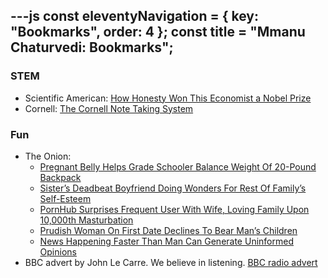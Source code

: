 ---js
const eleventyNavigation = {
	key: "Bookmarks",
	order: 4
};
const title = "Mmanu Chaturvedi: Bookmarks";
---
<article class="prose lg:prose-base max-w-none">

### STEM

- Scientific American: [How Honesty Won This Economist a Nobel Prize](https://www.scientificamerican.com/article/how-the-mathematics-of-honesty-underlies-these-auctions/)
- Cornell: [The Cornell Note Taking System](https://lsc.cornell.edu/how-to-study/taking-notes/cornell-note-taking-system/)

### Fun
- The Onion: 
	-	[Pregnant Belly Helps Grade Schooler Balance Weight Of 20-Pound Backpack](https://www.theonion.com/pregnant-belly-helps-grade-schooler-balance-weight-of-2-1851521196)
	-	[Sister’s Deadbeat Boyfriend Doing Wonders For Rest Of Family’s Self-Esteem](https://theonion.com/sister-s-deadbeat-boyfriend-doing-wonders-for-rest-of-f-1851551219/)
	- 	[PornHub Surprises Frequent User With Wife, Loving Family Upon 10,000th Masturbation](https://theonion.com/pornhub-surprises-frequent-user-with-wife-loving-famil-1851604117/)
	- 	[Prudish Woman On First Date Declines To Bear Man’s Children](https://theonion.com/prudish-woman-on-first-date-declines-to-bear-man-s-chil-1851339690/)
	-	[News Happening Faster Than Man Can Generate Uninformed Opinions](https://www.theonion.com/news-happening-faster-than-man-can-generate-uninformed-1851601466)
- BBC advert by John Le Carre. We believe in listening. [BBC radio advert](https://www.youtube.com/watch?v=rTvh61DctUY)

</article>